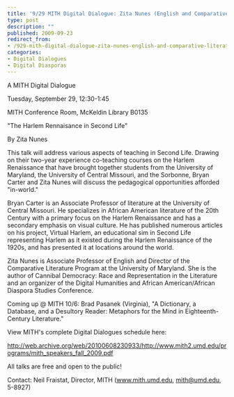 ```yaml
---
title: '9/29 MITH Digital Dialogue: Zita Nunes (English and Comparative Literature), "The Harlem Renaissance in Second Life."'
type: post
description: ""
published: 2009-09-23
redirect_from: 
- /929-mith-digital-dialogue-zita-nunes-english-and-comparative-literature-the-harlem-renaissance-in-second-life/
categories:
- Digital Dialogues
- Digital Diasporas
---
```

A MITH Digital Dialogue

Tuesday, September 29, 12:30-1:45

MITH Conference Room, McKeldin Library B0135

"The Harlem Rennaisance in Second Life"

By Zita Nunes

This talk will address various aspects of teaching in Second Life. Drawing on their two-year experience co-teaching courses on the Harlem Renaissance that have brought together students from the University of Maryland, the University of Central Missouri, and the Sorbonne, Bryan Carter and Zita Nunes will discuss the pedagogical opportunities afforded "in-world."

Bryan Carter is an Associate Professor of literature at the University of Central Missouri. He specializes in African American literature of the 20th Century with a primary focus on the Harlem Renaissance and has a secondary emphasis on visual culture. He has published numerous articles on his project, Virtual Harlem, an educational sim in Second Life representing Harlem as it existed during the Harlem Renaissance of the 1920s, and has presented it at locations around the world.

Zita Nunes is Associate Professor of English and Director of the Comparative Literature Program at the University of Maryland. She is the author of Cannibal Democracy: Race and Representation in the Literature and an organizer of the Digital Humanities and African American/African Diaspora Studies Conference.

Coming up @ MITH 10/6: Brad Pasanek (Virginia), "A Dictionary, a Database, and a Desultory Reader: Metaphors for the Mind in Eighteenth-Century Literature."

View MITH's complete Digital Dialogues schedule here:

http://web.archive.org/web/20100608230933/http://www.mith2.umd.edu/programs/mith_speakers_fall_2009.pdf

All talks are free and open to the public!

Contact: Neil Fraistat, Director, MITH (www.mith.umd.edu, mith@umd.edu, 5-8927)

